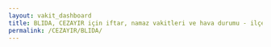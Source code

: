```yaml
---
layout: vakit_dashboard
title: BLIDA, CEZAYIR için iftar, namaz vakitleri ve hava durumu - ilçe/eyalet seç
permalink: /CEZAYIR/BLIDA/
---
```


<script type="text/javascript">
  var GLOBAL_COUNTRY = 'CEZAYIR';
  var GLOBAL_CITY = 'BLIDA';
  var GLOBAL_STATE = '';
  var lat = 72;
  var lon = 21;
</script>
